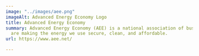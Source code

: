 ```yaml
---
image: "../images/aee.png"
imageAlt: Advanced Energy Economy Logo
title: Advanced Energy Economy
summary: Advanced Energy Economy (AEE) is a national association of businesses that
  are making the energy we use secure, clean, and affordable.
url: https://www.aee.net/

---
```

